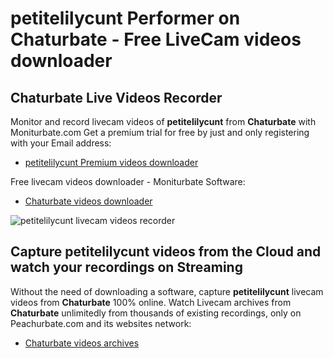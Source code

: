 # petitelilycunt Performer on Chaturbate - Free LiveCam videos downloader

## Chaturbate Live Videos Recorder

Monitor and record livecam videos of **petitelilycunt** from **Chaturbate** with Moniturbate.com
Get a premium trial for free by just and only registering with your Email address:
* [petitelilycunt Premium videos downloader](https://moniturbate.com/request-demo-licence-key.html)

Free livecam videos downloader - Moniturbate Software:
* [Chaturbate videos downloader](https://moniturbate.com/moniturbate-download-software.html)

![petitelilycunt livecam videos recorder](https://peachurnet.com/templates/moniturbate-software.png)


## Capture petitelilycunt videos from the Cloud and watch your recordings on Streaming

Without the need of downloading a software, capture **petitelilycunt** livecam videos from **Chaturbate** 100% online.
Watch Livecam archives from **Chaturbate** unlimitedly from thousands of existing recordings, only on Peachurbate.com and its websites network:
* [Chaturbate videos archives](https://peachurnet.com/)